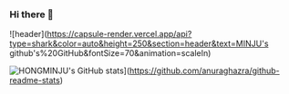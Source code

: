 ### Hi there 👋


![header](https://capsule-render.vercel.app/api?type=shark&color=auto&height=250&section=header&text=MINJU's github's%20GitHub&fontSize=70&animation=scaleIn)

![HONGMINJU's GitHub stats](https://github-readme-stats.vercel.app/api?username=HONGMINJU)](https://github.com/anuraghazra/github-readme-stats)


<!--
**HONGMINJU/HONGMINJU** is a ✨ _special_ ✨ repository because its `README.md` (this file) appears on your GitHub profile.

Here are some ideas to get you started:

- 🔭 I’m currently working on ...
- 🌱 I’m currently learning ...
- 👯 I’m looking to collaborate on ...
- 🤔 I’m looking for help with ...
- 💬 Ask me about ...
- 📫 How to reach me: ...
- 😄 Pronouns: ...
- ⚡ Fun fact: ...
-->
